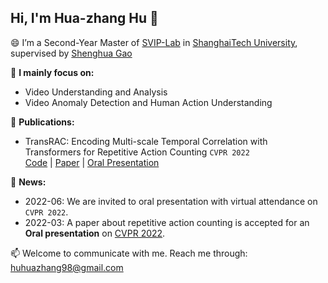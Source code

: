 ## Hi, I'm **Hua-zhang Hu** 👋

😄 I’m a Second-Year Master of [SVIP-Lab](https://svip-lab.github.io/team.html) in [ShanghaiTech University](https://www.shanghaitech.edu.cn/), supervised by [Shenghua Gao](https://scholar.google.com/citations?hl=zh-CN&user=fe-1v0MAAAAJ)

🔭 **I mainly focus on:**
 * Video Understanding and Analysis
 * Video Anomaly Detection and Human Action Understanding  

🌱 **Publications:**
 * TransRAC: Encoding Multi-scale Temporal Correlation with Transformers for Repetitive Action Counting `CVPR 2022`   
[Code](https://github.com/SvipRepetitionCounting/TransRAC) | [Paper](https://arxiv.org/abs/2204.01018) | [Oral Presentation](https://www.youtube.com/watch?v=SFpUS9mHHpk)

💬 **News:**
- 2022-06: We are invited to oral presentation with virtual attendance on `CVPR 2022`.
- 2022-03: A paper about repetitive action counting is accepted for an **Oral presentation**  on [CVPR 2022](https://cvpr2022.thecvf.com/).

📫 Welcome to communicate with me. Reach me through: huhuazhang98@gmail.com  
 
<!-- 

[![Ambition's GitHub stats](https://github-readme-stats.vercel.app/api?username=957001934&show_icons=true)](https://github.com/anuraghazra/github-readme-stats)

 -->
